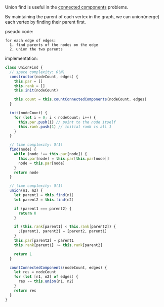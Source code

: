 Union find is useful in the [connected components](<https://en.wikipedia.org/wiki/Component_(graph_theory)>) problems.

By maintaining the parent of each vertex in the graph, we can union(merge) each vertex by finding their parent first.

pseudo code:

```
for each edge of edges:
  1. find parents of the nodes on the edge
  2. union the two parents
```

implementation:

```js
class UnionFind {
  // space complexity: O(N)
  constructor(nodeCount, edges) {
    this.par = []
    this.rank = []
    this.init(nodeCount)

    this.count = this.countConnectedComponents(nodeCount, edges)
  }

  init(nodeCount) {
    for (let i = 0; i < nodeCount; i++) {
      this.par.push(i) // point to the node itself
      this.rank.push(1) // initial rank is all 1
    }
  }

  // time complexity: O(1)
  find(node) {
    while (node !== this.par[node]) {
      this.par[node] = this.par[this.par[node]]
      node = this.par[node]
    }
    return node
  }

  // time complexity: O(1)
  union(n1, n2) {
    let parent1 = this.find(n1)
    let parent2 = this.find(n2)

    if (parent1 === parent2) {
      return 0
    }

    if (this.rank[parent1] < this.rank[parent2]) {
      ;[parent1, parent2] = [parent2, parent1]
    }
    this.par[parent2] = parent1
    this.rank[parent1] += this.rank[parent2]

    return 1
  }

  countConnectedComponents(nodeCount, edges) {
    let res = nodeCount
    for (let [n1, n2] of edges) {
      res -= this.union(n1, n2)
    }
    return res
  }
}
```
